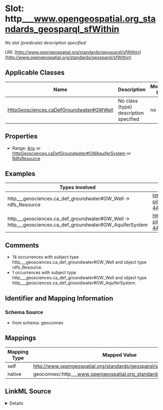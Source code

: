 

# Slot: http___www.opengeospatial.org_standards_geosparql_sfWithin


_No slot (predicate) description specified_





URI: [http://www.opengeospatial.org/standards/geosparql/sfWithin](http://www.opengeospatial.org/standards/geosparql/sfWithin)



<!-- no inheritance hierarchy -->





## Applicable Classes

| Name | Description | Modifies Slot |
| --- | --- | --- |
| [HttpGeosciences.caDefGroundwater#GWWell](../classes/HttpGeosciences.caDefGroundwater#GWWell.md) | No class (type) description specified |  no  |







## Properties

* Range: [Any](../classes/Any.md)&nbsp;or&nbsp;<br />[HttpGeosciences.caDefGroundwater#GWAquiferSystem](../classes/HttpGeosciences.caDefGroundwater#GWAquiferSystem.md)&nbsp;or&nbsp;<br />[RdfsResource](../classes/RdfsResource.md)






## Examples

| Types involved | Subject | Predicate | Object |
| --- | --- | --- | --- |
| http___geosciences.ca_def_groundwater#GW_Well → rdfs_Resource | https://geoconnex.us/chyld-pilot/id/well/USGS-445052073350201 | http://www.opengeospatial.org/standards/geosparql/sfWithin | https://geoconnex.us/chyld-pilot/id/hu/041504081603 |
| http___geosciences.ca_def_groundwater#GW_Well → http___geosciences.ca_def_groundwater#GW_AquiferSystem | https://geoconnex.us/chyld-pilot/id/well/USGS-445052073350201 | http://www.opengeospatial.org/standards/geosparql/sfWithin | https://geoconnex.us/chyld-pilot/id/nat_aq/N300NYSDSN |


## Comments

* 14 occurrences with subject type http___geosciences.ca_def_groundwater#GW_Well and object type rdfs_Resource.
* 1 occurrences with subject type http___geosciences.ca_def_groundwater#GW_Well and object type http___geosciences.ca_def_groundwater#GW_AquiferSystem.

## Identifier and Mapping Information







### Schema Source


* from schema: geoconnex




## Mappings

| Mapping Type | Mapped Value |
| ---  | ---  |
| self | http://www.opengeospatial.org/standards/geosparql/sfWithin |
| native | geoconnex/:http___www.opengeospatial.org_standards_geosparql_sfWithin |




## LinkML Source

<details>
```yaml
name: http___www.opengeospatial.org_standards_geosparql_sfWithin
description: No slot (predicate) description specified
comments:
- 14 occurrences with subject type http___geosciences.ca_def_groundwater#GW_Well and
  object type rdfs_Resource.
- 1 occurrences with subject type http___geosciences.ca_def_groundwater#GW_Well and
  object type http___geosciences.ca_def_groundwater#GW_AquiferSystem.
examples:
- description: http___geosciences.ca_def_groundwater#GW_Well → rdfs_Resource
  object:
    example_object: https://geoconnex.us/chyld-pilot/id/hu/041504081603
    example_predicate: http://www.opengeospatial.org/standards/geosparql/sfWithin
    example_subject: https://geoconnex.us/chyld-pilot/id/well/USGS-445052073350201
- description: http___geosciences.ca_def_groundwater#GW_Well → http___geosciences.ca_def_groundwater#GW_AquiferSystem
  object:
    example_object: https://geoconnex.us/chyld-pilot/id/nat_aq/N300NYSDSN
    example_predicate: http://www.opengeospatial.org/standards/geosparql/sfWithin
    example_subject: https://geoconnex.us/chyld-pilot/id/well/USGS-445052073350201
from_schema: geoconnex
rank: 1000
slot_uri: http://www.opengeospatial.org/standards/geosparql/sfWithin
alias: http___www.opengeospatial.org_standards_geosparql_sfWithin
domain_of:
- http___geosciences.ca_def_groundwater#GW_Well
range: Any
any_of:
- range: http___geosciences.ca_def_groundwater#GW_AquiferSystem
- range: rdfs_Resource

```
</details>